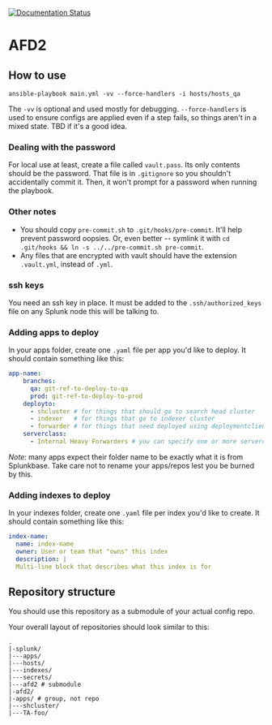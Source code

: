 [![Documentation Status](https://readthedocs.org/projects/afd2/badge/?version=latest)](https://afd2.readthedocs.io/en/latest/?badge=latest)

# AFD2

## How to use

 `ansible-playbook main.yml -vv --force-handlers -i hosts/hosts_qa`

The `-vv` is optional and used mostly for debugging. `--force-handlers` is used to ensure configs are applied even if a step fails, so things aren't in a mixed state. TBD if it's a good idea.

### Dealing with the password

For local use at least, create a file called `vault.pass`. Its only contents should be the password. That file is in `.gitignore` so you shouldn't accidentally commit it. Then, it won't prompt for a password when running the playbook.

### Other notes

- You should copy `pre-commit.sh` to `.git/hooks/pre-commit`. It'll help prevent password oopsies. Or, even better -- symlink it with `cd .git/hooks && ln -s ../../pre-commit.sh pre-commit`. 
- Any files that are encrypted with vault should have the extension `.vault.yml`, instead of `.yml`.

### ssh keys

You need an ssh key in place. It must be added to the `.ssh/authorized_keys` file on any Splunk node this will be talking to.

### Adding apps to deploy

In your apps folder, create one `.yaml` file per app you'd like to deploy. It should contain something like this:

```yaml
app-name:
    branches:
      qa: git-ref-to-deploy-to-qa
      prod: git-ref-to-deploy-to-prod
    deployto:
      - shcluster # for things that should go to search head cluster
      - indexer   # for things that go to indexer cluster
      - forwarder # for things that need deployed using deploymentclient to forwarders
    serverclass:
      - Internal Heavy Forwarders # you can specify one or more serverclasses to associate with this app, if you're deploying to forwarders.
```

*Note*: many apps expect their folder name to be exactly what it is from Splunkbase. Take care not to rename your apps/repos lest you be burned by this.

### Adding indexes to deploy

In your indexes folder, create one `.yaml` file per index you'd like to create. It should contain something like this:

```yaml
index-name:
  name: index-name
  owner: User or team that "owns" this index
  description: |
  Multi-line block that describes what this index is for
```

## Repository structure

You should use this repository as a submodule of your actual config repo.

Your overall layout of repositories should look similar to this:

```
.
|-splunk/
|---apps/
|---hosts/
|---indexes/
|---secrets/
|---afd2 # submodule
|-afd2/
|-apps/ # group, not repo
|---shcluster/
|---TA-foo/
```
